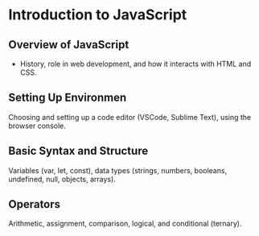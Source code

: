 # Introduction to JavaScript

## Overview of JavaScript

- History, role in web development, and how it interacts with HTML and CSS.

## Setting Up Environmen

Choosing and setting up a code editor (VSCode, Sublime Text), using the browser console.

## Basic Syntax and Structure

Variables (var, let, const), data types (strings, numbers, booleans, undefined, null, objects, arrays).

## Operators

Arithmetic, assignment, comparison, logical, and conditional (ternary).
